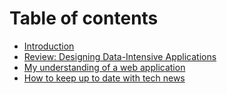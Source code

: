 # Table of contents

* [Introduction](README.md)
* [Review: Designing Data-Intensive Applications](review-designing-data-intensive-application.md)
* [My understanding of a web application](my-understanding-of-a-web-application.md)
* [How to keep up to date with tech news](how-to-keep-up-to-date-with-tech-news.md)

